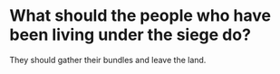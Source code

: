 # What should the people who have been living under the siege do?

They should gather their bundles and leave the land.
